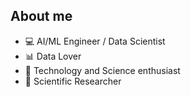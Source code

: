 ## About me

- 💻 AI/ML Engineer / Data Scientist
- 📊 Data Lover
- 🤖 Technology and Science enthusiast
- 🔭 Scientific Researcher

<!--
**DanielLopezCoto/DanielLopezCoto** is a ✨ _special_ ✨ repository because its `README.md` (this file) appears on your GitHub profile.

Here are some ideas to get you started:

- 🔭 I’m currently working on ...
- 🌱 I’m currently learning ...
- 👯 I’m looking to collaborate on ...
- 🤔 I’m looking for help with ...
- 💬 Ask me about ...
- 📫 How to reach me: ...
- 😄 Pronouns: ...
- ⚡ Fun fact: ...
-->
